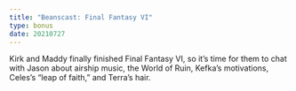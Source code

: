 ```yaml
---
title: "Beanscast: Final Fantasy VI"
type: bonus
date: 20210727
---
```

Kirk and Maddy finally finished Final Fantasy VI, so it’s time for them to chat with Jason about airship music, the World of Ruin, Kefka’s motivations, Celes’s “leap of faith,” and Terra’s hair.